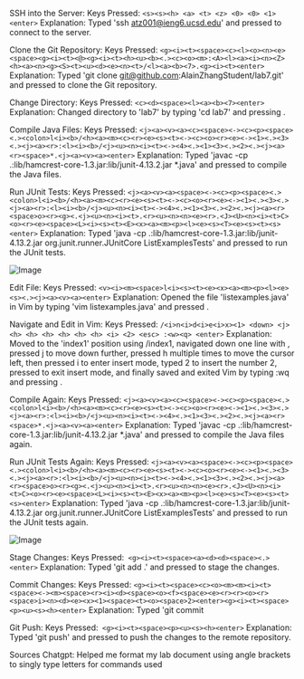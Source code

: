 SSH into the Server:
Keys Pressed: ```<s><s><h> <a> <t> <z> <0> <0> <1> <enter>```
Explanation: Typed 'ssh atz001@ieng6.ucsd.edu' and pressed <enter> to connect to the server.

Clone the Git Repository:
Keys Pressed: ```<g><i><t><space><c><l><o><n><e><space><g><i><t><@><g><i><t><h><u><b><.><c><o><m>:<A><l><a><i><n><Z><h><a><n><g><S><t><u><d><e><n><t>/<l><a><b><7>.<g><i><t><enter>```
Explanation: Typed 'git clone git@github.com:AlainZhangStudent/lab7.git' and pressed <enter> to clone the Git repository.

Change Directory:
Keys Pressed: ```<c><d><space><l><a><b><7><enter>```
Explanation: Changed directory to 'lab7' by typing 'cd lab7' and pressing <enter>.

Compile Java Files:
Keys Pressed: ```<j><a><v><a><c><space><-><c><p><space><.><colon>l<i><b>/<h><a><m><c><r><e><s><t><-><c><o><r><e><-><1><.><3><.><j><a><r>:<l><i><b>/<j><u><n><i><t><-><4><.><1><3><.><2><.><j><a><r><space>*.<j><a><v><a><enter>```
Explanation: Typed 'javac -cp .:lib/hamcrest-core-1.3.jar:lib/junit-4.13.2.jar *.java' and pressed <enter> to compile the Java files.

Run JUnit Tests:
Keys Pressed: ```<j><a><v><a><space><-><c><p><space><.><colon>l<i><b>/<h><a><m><c><r><e><s><t><-><c><o><r><e><-><1><.><3><.><j><a><r>:<l><i><b>/<j><u><n><i><t><-><4><.><1><3><.><2><.><j><a><r><space>o><r><g><.<j><u><n><i><t>.<r><u><n><n><e><r>.<J><U><n><i><t>C><o><r><e><space><L><i><s><t><E><x><a><m><p><l><e><s><T><e><s><t><s><enter>```
Explanation: Typed 'java -cp .:lib/hamcrest-core-1.3.jar:lib/junit-4.13.2.jar org.junit.runner.JUnitCore ListExamplesTests' and pressed <enter> to run the JUnit tests.

![Image](https://alainzhangstudent.github.io/cse-15L-wi22/labreport4/lab4s1.jpg)

Edit File:
Keys Pressed: ```<v><i><m><space>l<i><s><t><e><x><a><m><p><l><e><s><.><j><a><v><a><enter>```
Explanation: Opened the file 'listexamples.java' in Vim by typing 'vim listexamples.java' and pressed <enter>.

Navigate and Edit in Vim:
Keys Pressed: ```/<i>n<i>d<i>e<i>x><1> <down> <j> <h> <h> <h> <h> <h> <h> <i> <2> <esc> :<w><q> <enter>```
Explanation: Moved to the 'index1' position using /index1, navigated down one line with <down>, pressed j to move down further, pressed h multiple times to move the cursor left, then pressed i to enter insert mode, typed 2 to insert the number 2, pressed <esc> to exit insert mode, and finally saved and exited Vim by typing :wq and pressing <enter>.

Compile Again:
Keys Pressed: ```<j><a><v><a><c><space><-><c><p><space><.><colon>l<i><b>/<h><a><m><c><r><e><s><t><-><c><o><r><e><-><1><.><3><.><j><a><r>:<l><i><b>/<j><u><n><i><t><-><4><.><1><3><.><2><.><j><a><r><space>*.<j><a><v><a><enter>```
Explanation: Typed 'javac -cp .:lib/hamcrest-core-1.3.jar:lib/junit-4.13.2.jar *.java' and pressed <enter> to compile the Java files again.

Run JUnit Tests Again:
Keys Pressed: ```<j><a><v><a><space><-><c><p><space><.><colon>l<i><b>/<h><a><m><c><r><e><s><t><-><c><o><r><e><-><1><.><3><.><j><a><r>:<l><i><b>/<j><u><n><i><t><-><4><.><1><3><.><2><.><j><a><r><space>o><r><g><.<j><u><n><i><t>.<r><u><n><n><e><r>.<J><U><n><i><t>C><o><r><e><space><L><i><s><t><E><x><a><m><p><l><e><s><T><e><s><t><s><enter>```
Explanation: Typed 'java -cp .:lib/hamcrest-core-1.3.jar:lib/junit-4.13.2.jar org.junit.runner.JUnitCore ListExamplesTests' and pressed <enter> to run the JUnit tests again.

![Image](https://alainzhangstudent.github.io/cse-15L-wi22/labreport4/lab4s2.jpg)

Stage Changes:
Keys Pressed:``` <g><i><t><space><a><d><d><space><.><enter>```
Explanation: Typed 'git add .' and pressed <enter> to stage the changes.

Commit Changes:
Keys Pressed: ```<g><i><t><space><c><o><m><m><i><t><space><-><m><space><r><i><d><space><o><f><space><e><r><r><o><r><space>i><n><d><e><x><1><space><t><o><space>2><enter><g><i><t><space><p><u><s><h><enter>```
Explanation: Typed 'git commit

Git Push:
Keys Pressed:``` <g><i><t><space><p><u><s><h><enter>```
Explanation: Typed 'git push' and pressed <enter> to push the changes to the remote repository.

Sources
Chatgpt: Helped me format my lab document using angle brackets to singly type letters for commands used
